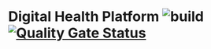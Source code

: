 # Digital Health Platform ![build](https://github.com/subiger/dhp/workflows/build/badge.svg) [![Quality Gate Status](https://sonarcloud.io/api/project_badges/measure?project=dhp&metric=alert_status)](https://sonarcloud.io/dashboard?id=dhp)
